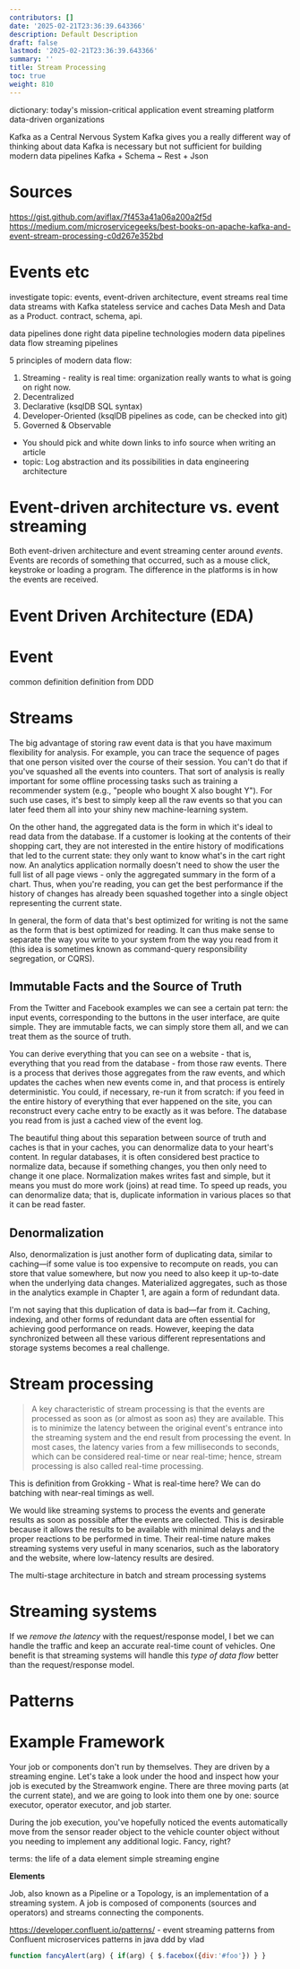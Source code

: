 ```yaml
---
contributors: []
date: '2025-02-21T23:36:39.643366'
description: Default Description
draft: false
lastmod: '2025-02-21T23:36:39.643366'
summary: ''
title: Stream Processing
toc: true
weight: 810
---
```

dictionary:
today's mission-critical application
event streaming platform
data-driven organizations
 
Kafka as a Central Nervous System
Kafka gives you a really different way of thinking about data
Kafka is necessary but not sufficient for building modern data pipelines
Kafka + Schema ~ Rest + Json

# Sources

https://gist.github.com/aviflax/7f453a41a06a200a2f5d
https://medium.com/microservicegeeks/best-books-on-apache-kafka-and-event-stream-processing-c0d267e352bd


# Events etc 

investigate topic: events, event-driven architecture, event streams
real time data streams with Kafka
stateless service and caches
Data Mesh and Data as a Product. contract, schema, api. 

data pipelines done right
data pipeline technologies
modern data pipelines
data flow
streaming pipelines



5 principles of modern data flow: 
1. Streaming - reality is real time: organization really wants to what is going on right now.  
2. Decentralized 
3. Declarative (ksqlDB SQL syntax)
4. Developer-Oriented (ksqlDB pipelines as code, can be checked into git)
5. Governed & Observable 

- You should pick and white down links to info source when writing an article
- topic: Log abstraction and its possibilities in data engineering architecture

# Event-driven architecture vs. event streaming

Both event-driven architecture and event streaming center around _events_. Events are records of something that occurred, such as a mouse click, keystroke or loading a program. The difference in the platforms is in how the events are received.

# Event Driven Architecture (EDA)


# Event

common definition
definition from DDD

# Streams

The big advantage of storing raw event data is that you have maximum flexibility for analysis. For example, you can trace the sequence of pages that one person visited over the course of their session. You can't do that if you've squashed all the events into counters. That sort of analysis is really important for some offline processing tasks such as training a recommender system (e.g., "people who bought X also bought Y"). For such use cases, it's best to simply keep all the raw events so that you can later feed them all into your shiny new machine-learning system.

On the other hand, the aggregated data is the form in which it's ideal to read data from the database. If a customer is looking at the contents of their shopping cart, they are not interested in the entire history of modifications that led to the current state: they only want to know what's in the cart right now. An analytics application normally doesn't need to show the user the full list of all page views - only the aggregated summary in the form of a chart. Thus, when you're reading, you can get the best performance if the history of changes has already been squashed together into a single object representing the current state. 

In general, the form of data that's best optimized for writing is not the same as the form that is best optimized for reading. It can thus make sense to separate the way you write to your system from the way you read from it (this idea is sometimes known as command-query responsibility segregation, or CQRS).

## Immutable Facts and the Source of Truth 

From the Twitter and Facebook examples we can see a certain pat tern: the input events, corresponding to the buttons in the user interface, are quite simple. They are immutable facts, we can simply store them all, and we can treat them as the source of truth. 

You can derive everything that you can see on a website - that is, everything that you read from the database - from those raw events. There is a process that derives those aggregates from the raw events, and which updates the caches when new events come in, and that process is entirely deterministic. You could, if necessary, re-run it from scratch: if you feed in the entire history of everything that ever happened on the site, you can reconstruct every cache entry to be exactly as it was before. The database you read from is just a cached view of the event log.

The beautiful thing about this separation between source of truth and caches is that in your caches, you can denormalize data to your heart's content. In regular databases, it is often considered best practice to normalize data, because if something changes, you then only need to change it one place. Normalization makes writes fast and simple, but it means you must do more work (joins) at read time. To speed up reads, you can denormalize data; that is, duplicate information in various places so that it can be read faster.

## Denormalization

Also, denormalization is just another form of duplicating data, similar to caching—if some value is too expensive to recompute on reads, you can store that value somewhere, but now you need to also keep it up-to-date when the underlying data changes. Materialized aggregates, such as those in the analytics example in Chapter 1, are again a form of redundant data.

I'm not saying that this duplication of data is bad—far from it. Caching, indexing, and other forms of redundant data are often essential for achieving good performance on reads. However, keeping the data synchronized between all these various different representations and storage systems becomes a real challenge.

# Stream processing

> A key characteristic of stream processing is that the events are processed as soon as (or almost as soon as) they are available. This is to minimize the latency between the original event's entrance into the streaming system and the end result from processing the event. In most cases, the latency varies from a few milliseconds to seconds, which can be considered real-time or near real-time; hence, stream processing is also called real-time processing. 

This is definition from Grokking - What is real-time here? We can do batching with near-real timings as well. 

We would like streaming systems to process the events and generate results as soon as possible after the events are collected. This is desirable because it allows the results to be available with minimal delays and the proper reactions to be performed in time. Their real-time nature makes streaming systems very useful in many scenarios, such as the laboratory and the website, where low-latency results are desired.

The multi-stage architecture in batch and stream processing systems


# Streaming systems

If we *remove the latency* with the request/response model, I bet we can handle the traffic and keep an accurate real-time count of vehicles. One benefit is that streaming systems will handle this *type of data flow* better than the request/response model.

# Patterns

# Example Framework

Your job or components don't run by themselves. They are driven by a streaming engine. Let's take a look under the hood and inspect how your job is executed by the Streamwork engine. There are three moving parts (at the current state), and we are going to look into them one by one: source executor, operator executor, and job starter.

During the job execution, you've hopefully noticed the events automatically move from the sensor reader object to the vehicle counter object without you needing to implement any additional logic. Fancy, right?

terms:
the life of a data element
simple streaming engine

**Elements**

Job, also known as a Pipeline or a Topology, is an implementation of a streaming system. A job is composed of components (sources and operators) and streams connecting the components.



https://developer.confluent.io/patterns/ - event streaming patterns from Confluent
microservices patterns in java
ddd by vlad

```js 
function fancyAlert(arg) { if(arg) { $.facebox({div:'#foo'}) } } 
```